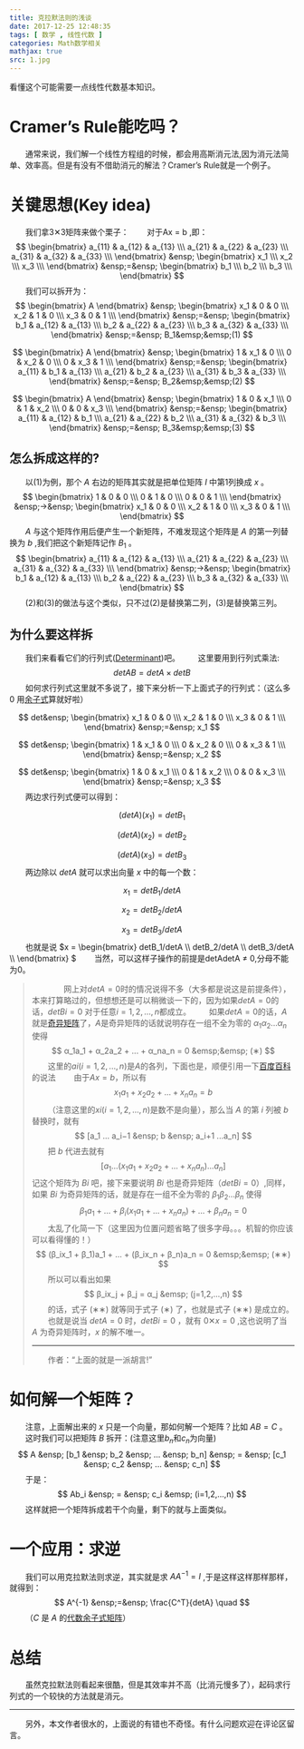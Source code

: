 ```yaml
---
title: 克拉默法则的浅谈
date: 2017-12-25 12:48:35
tags: [ 数学 , 线性代数 ]
categories: Math数学相关
mathjax: true
src: 1.jpg
---
```

看懂这个可能需要一点线性代数基本知识。

<!--more-->
# Cramer’s Rule能吃吗？
&emsp;&emsp;通常来说，我们解一个线性方程组的时候，都会用高斯消元法,因为消元法简单、效率高。但是有没有不借助消元的解法？Cramer’s Rule就是一个例子。
# 关键思想(Key idea)
&emsp;&emsp;我们拿3✕3矩阵来做个栗子：
&emsp;&emsp;对于Ax = b ,即：
$$ 
\begin{bmatrix}
	a_{11} & a_{12} & a_{13} \\\
	a_{21} & a_{22} & a_{23} \\\
	a_{31} & a_{32} & a_{33} \\\
\end{bmatrix} 
&ensp; 
\begin{bmatrix}
	x_1 \\\
	x_2 \\\
	x_3 \\\
\end{bmatrix} 
&ensp;=&ensp; 
\begin{bmatrix}
	b_1 \\\
	b_2 \\\
	b_3 \\\
\end{bmatrix} 
$$
&emsp;&emsp;我们可以拆开为：
$$
\begin{bmatrix}
	A
\end{bmatrix} 
&ensp;
\begin{bmatrix}
	x_1 & 0 & 0 \\\
	x_2 & 1 & 0 \\\
	x_3 & 0 & 1 \\\
\end{bmatrix} 
&ensp;=&ensp; 
\begin{bmatrix}
	b_1 & a_{12} & a_{13} \\\
	b_2 & a_{22} & a_{23} \\\
	b_3 & a_{32} & a_{33} \\\
\end{bmatrix} 
&ensp;=&ensp; 
B_1&emsp;&emsp;(1)
$$

$$
\begin{bmatrix}
	A
\end{bmatrix} 
&ensp;
\begin{bmatrix}
	1 & x_1 & 0 \\\
	0 & x_2 & 0 \\\
	0 & x_3 & 1 \\\
\end{bmatrix} 
&ensp;=&ensp; 
\begin{bmatrix}
	a_{11} & b_1 & a_{13} \\\
	a_{21} & b_2 & a_{23} \\\
	a_{31} & b_3 & a_{33} \\\
\end{bmatrix} 
&ensp;=&ensp; 
B_2&emsp;&emsp;(2)
$$

$$
\begin{bmatrix}
	A
\end{bmatrix} 
&ensp;
\begin{bmatrix}
	1 & 0 & x_1 \\\
	0 & 1 & x_2 \\\
	0 & 0 & x_3 \\\
\end{bmatrix} 
&ensp;=&ensp; 
\begin{bmatrix}
	a_{11} & a_{12} & b_1 \\\
	a_{21} & a_{22} & b_2 \\\
	a_{31} & a_{32} & b_3 \\\
\end{bmatrix} 
&ensp;=&ensp; 
B_3&emsp;&emsp;(3)
$$
## 怎么拆成这样的?
&emsp;&emsp;以$(1)$为例，那个 $A$ 右边的矩阵其实就是把单位矩阵 $I$ 中第1列换成 $x$ 。
$$
\begin{bmatrix}
	1 & 0 & 0 \\\
	0 & 1 & 0 \\\
	0 & 0 & 1 \\\
\end{bmatrix} 
&ensp;->&ensp; 
\begin{bmatrix}
	x_1 & 0 & 0 \\\
	x_2 & 1 & 0 \\\
	x_3 & 0 & 1 \\\
\end{bmatrix} 
$$
&emsp;&emsp;$A$ 与这个矩阵作用后便产生一个新矩阵，不难发现这个矩阵是 $A$ 的第一列替换为 $b$ ,我们把这个新矩阵记作 $B_1$​​ 。
$$ 
\begin{bmatrix}
	a_{11} & a_{12} & a_{13} \\\
	a_{21} & a_{22} & a_{23} \\\
	a_{31} & a_{32} & a_{33} \\\
\end{bmatrix} 
&ensp;->&ensp; 
\begin{bmatrix}
	b_1 & a_{12} & a_{13} \\\
	b_2 & a_{22} & a_{23} \\\
	b_3 & a_{32} & a_{33} \\\
\end{bmatrix} 
$$
&emsp;&emsp;$(2)$和$(3)$的做法与这个类似，只不过$(2)$是替换第二列，$(3)$是替换第三列。
## 为什么要这样拆
&emsp;&emsp;我们来看看它们的行列式([Determinant](https://zh.wikipedia.org/wiki/%E8%A1%8C%E5%88%97%E5%BC%8F))吧。
&emsp;&emsp;这里要用到行列式乘法:
$$
detAB = detA × detB
$$
&emsp;&emsp;如何求行列式这里就不多说了，接下来分析一下上面式子的行列式：（这么多 0 用[余子式](https://zh.wikipedia.org/wiki/%E5%AD%90%E5%BC%8F%E5%92%8C%E4%BD%99%E5%AD%90%E5%BC%8F)算就好啦）

$$
det&ensp;
\begin{bmatrix}
	x_1 & 0 & 0 \\\
	x_2 & 1 & 0 \\\
	x_3 & 0 & 1 \\\
\end{bmatrix} 
&ensp;=&ensp;
x_1
$$

$$
det&ensp;
\begin{bmatrix}
	1 & x_1 & 0 \\\
	0 & x_2 & 0 \\\
	0 & x_3 & 1 \\\
\end{bmatrix} 
&ensp;=&ensp;
x_2
$$

$$
det&ensp;
\begin{bmatrix}
	1 & 0 & x_1 \\\
	0 & 1 & x_2 \\\
	0 & 0 & x_3 \\\
\end{bmatrix}
&ensp;=&ensp;
x_3
$$
&emsp;&emsp;两边求行列式便可以得到：

$$
(detA)(x_1) = detB_1
$$

$$
(detA)(x_2) = detB_2
$$

$$
(detA)(x_3) = detB_3
$$
&emsp;&emsp;两边除以 $detA$ 就可以求出向量 $x$ 中的每一个数：

$$
x_1 = detB_1/detA
$$

$$
x_2 = detB_2/detA
$$

$$
x_3 = detB_3/detA
$$
&emsp;&emsp;也就是说 $x = \begin{bmatrix} detB_1/detA \\\ detB_2/detA \\\ detB_3/detA \\\ \end{bmatrix} $
&emsp;&emsp;当然，可以这样子操作的前提是detAdetA ≠ 0,分母不能为0。
>&emsp;&emsp;  网上对$detA=0$时的情况说得不多（大多都是说这是前提条件），本来打算略过的，但想想还是可以稍微谈一下的，因为如果$detA=0$的话，$detBi=0$ 对于任意$i=1,2,...,n$都成立。
>&emsp;&emsp;如果$detA=0$的话，$A$就是[奇异矩阵](https://baike.baidu.com/item/%E5%A5%87%E5%BC%82%E7%9F%A9%E9%98%B5)了，$A$是奇异矩阵的话就说明存在一组不全为零的 $α_1 α_2 ...α_n$ 使得
>$$
α_1a_1 + α_2a_2 + ... + α_na_n = 0 &emsp;&emsp; (∗)
$$
>&emsp;&emsp;这里的$ai(i=1,2,...,n)$是$A$的各列，下面也是，顺便引用一下[百度百科](https://baike.baidu.com/item/%E7%BA%BF%E6%80%A7%E7%9B%B8%E5%85%B3)的说法
>&emsp;&emsp;由于$Ax=b$，所以有
>$$
x_1a_1 + x_2a_2 + ... + x_na_n = b
$$
>&emsp;&emsp;（注意这里的$xi(i=1,2,...,n)$是数不是向量），那么当 $A$ 的第 $i$ 列被 $b$ 替换时，就有
>$$
[a_1 ... a_i−1 &ensp; b &ensp; a_i+1 ...a_n]
$$
>&emsp;&emsp;把 $b$ 代进去就有
>$$
[a_1 ... (x_1a_1 + x_2a_2 + ... + x_na_n) ... a_n]
$$
>记这个矩阵为 $Bi$ 吧，接下来要说明 $Bi$ 也是奇异矩阵（$detBi=0$）,同样，如果 $Bi$ 为奇异矩阵的话，就是存在一组不全为零的 $β_1 β_2 ... β_n$ 使得
>$$
β_1a_1 + ... + β_i(x_1a_1+...+x_na_n) + ... + β_na_n = 0
$$
>&emsp;&emsp;太乱了化简一下（这里因为位置问题省略了很多字母。。。机智的你应该可以看得懂的！）
>$$
(β_ix_1 + β_1)a_1 + ... + (β_ix_n + β_n)a_n = 0 &emsp;&emsp; (∗∗)
$$
>&emsp;&emsp;所以可以看出如果
>$$
β_ix_j + β_j = α_j &emsp; (j=1,2,...,n)
$$
>&emsp;&emsp;的话，式子 $(∗∗)$ 就等同于式子 $(∗)$ 了，也就是式子 $(∗∗)$ 是成立的。
>&emsp;&emsp;也就是说当 $detA=0$ 时，$detBi=0$ ，就有 $0✕x = 0$ ,这也说明了当 $A$ 为奇异矩阵时，$x$ 的解不唯一。
> ___
>&emsp;&emsp;作者：“上面的就是一派胡言!”
# 如何解一个矩阵？
&emsp;&emsp;注意，上面解出来的 $x$ 只是一个向量，那如何解一个矩阵？比如 $AB=C$ 。
&emsp;&emsp;这时我们可以把矩阵 $B$ 拆开：(注意这里$b_n$和$c_n$为向量)
$$
A &ensp; [b_1 &ensp; b_2 &ensp; ... &ensp; b_n] &ensp; = &ensp; [c_1 &ensp; c_2 &ensp; ... &ensp; c_n]
$$
&emsp;&emsp;于是：
$$
Ab_​i &ensp; = &ensp; c_i  &emsp; (i=1,2,...,n)
$$
&emsp;&emsp;这样就把一个矩阵拆成若干个向量，剩下的就与上面类似。
# 一个应用：求逆
&emsp;&emsp;我们可以用克拉默法则求逆，其实就是求 $AA^{−1}=I$ ,于是这样这样那样那样，就得到：
$$
A^{-1}
&ensp;=&ensp;
\frac{C^T}{detA} \quad
$$
&emsp;&emsp;（$C$ 是 $A$ 的[代数余子式矩阵](https://zh.wikipedia.org/wiki/%E9%A4%98%E5%9B%A0%E5%AD%90%E7%9F%A9%E9%99%A3)）
# 总结
&emsp;&emsp;虽然克拉默法则看起来很酷，但是其效率并不高（比消元慢多了），起码求行列式的一个较快的方法就是消元。
___
&emsp;&emsp;另外，本文作者很水的，上面说的有错也不奇怪。有什么问题欢迎在评论区留言。


